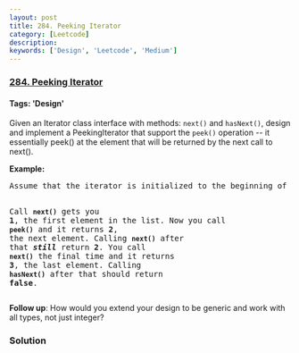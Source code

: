 ```yaml
---
layout: post
title: 284. Peeking Iterator
category: [Leetcode]
description: 
keywords: ['Design', 'Leetcode', 'Medium']
---
```

### [284. Peeking Iterator](https://leetcode.com/problems/peeking-iterator)

#### Tags: 'Design'

<div class="content__u3I1 question-content__JfgR"><div><p>Given an Iterator class interface with methods: <code>next()</code> and <code>hasNext()</code>, design and implement a PeekingIterator that support the <code>peek()</code> operation -- it essentially peek() at the element that will be returned by the next call to next().</p>
<p><strong>Example:</strong></p>
<pre>Assume that the iterator is initialized to the beginning of the list: <strong><code>[1,2,3]</code></strong>.

Call <strong><code>next()</code></strong> gets you <strong>1</strong>, the first element in the list.
Now you call <strong><code>peek()</code></strong> and it returns <strong>2</strong>, the next element. Calling <strong><code>next()</code></strong> after that <i><b>still</b></i> return <strong>2</strong>. 
You call <strong><code>next()</code></strong> the final time and it returns <strong>3</strong>, the last element. 
Calling <strong><code>hasNext()</code></strong> after that should return <strong>false</strong>.
</pre>
<p><b>Follow up</b>: How would you extend your design to be generic and work with all types, not just integer?</p>
</div></div>

### Solution
